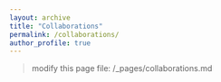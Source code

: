 ```yaml
---
layout: archive
title: "Collaborations"
permalink: /collaborations/
author_profile: true
---
```


> modify this page file: /_pages/collaborations.md